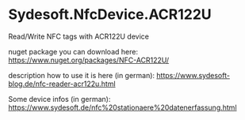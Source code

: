 # Sydesoft.NfcDevice.ACR122U
Read/Write NFC tags with ACR122U device

nuget package you can download here: https://www.nuget.org/packages/NFC-ACR122U/

description how to use it is here (in german): https://www.sydesoft-blog.de/nfc-reader-acr122u.html

Some device infos (in german): https://www.sydesoft.de/nfc%20stationaere%20datenerfassung.html 
